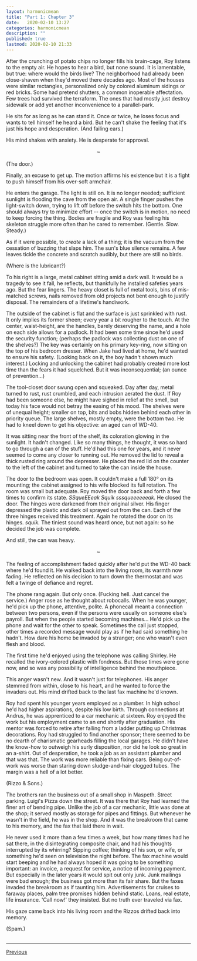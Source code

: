 ```yaml
---
layout:	harmonicmean
title: "Part 1: Chapter 3"
date:	2020-02-10 13:27
categories:	harmonicmean
description: ""
published: true
lastmod: 2020-02-10 21:33
---
```


After the crunching of potato chips no longer fills his brain-cage, Roy listens to the empty air. He hopes to hear a bird, but none sound. It is lamentable, but true: where would the birds live? The neighborhood had already been close-shaven when they'd moved there decades ago. Most of the houses were similar rectangles, personalized only by colored aluminum sidings or red bricks. Some had pretend shutters, a common inoperable affectation. Few trees had survived the terraform. The ones that had mostly just destroy sidewalk or add yet another inconvenience to a parallel-park.

He sits for as long as he can stand it. Once or twice, he loses focus and wants to tell himself he heard a bird. But he can't shake the feeling that it's just his hope and desperation. (And failing ears.)

His mind shakes with anxiety. He is desperate for approval. 

<center>~</center><br/>
(The door.)

Finally, an excuse to get up. The motion affirms his existence but it is a fight to push himself from his over-soft armchair.

He enters the garage. The light is still on. It is no longer needed; sufficient sunlight is flooding the cave from the open air. A single finger pushes the light-switch down, trying to lift off before the switch hits the bottom. One should always try to minimize effort -- once the switch is in motion, no need to keep forcing the thing. Bodies are fragile and Roy was feeling his skeleton struggle more often than he cared to remember. (Gentle. Slow. Steady.)

As if it were possible, to _create_ a lack of a thing; it is the vacuum from the cessation of buzzing that slaps him. The sun's blue silence remains. A few leaves tickle the concrete and scratch audibly, but there are still no birds.

(Where is the lubricant?)

To his right is a large, metal cabinet sitting amid a dark wall. It would be a tragedy to see it fall, he reflects, but thankfully he installed safeties years ago. But the fear lingers. The heavy closet is full of metal tools, bins of mis-matched screws, nails removed from old projects not bent enough to justify disposal. The remainders of a lifetime's handiwork.

The outside of the cabinet is flat and the surface is just sprinkled with rust. It only implies its former sheen; every year a bit rougher to the touch. At the center, waist-height, are the handles, barely deserving the name, and a hole on each side allows for a padlock. It had been some time since he'd used the security function; (perhaps the padlock was collecting dust on one of the shelves?) The key was certainly on his primary key-ring, now sitting on the top of his bedroom dresser. When Jake had lived at home, he'd wanted to ensure his safety. (Looking back on it, the boy hadn't shown much interest.) Locking and unlocking the cabinet had probably created more lost time than the fears it had squelched. But it was inconsequential; (an ounce of prevention...)

The tool-closet door swung open and squeaked. Day after day, metal turned to rust, rust crumbled, and each intrusion aerated the dust. If Roy had been someone else, he might have sighed in relief at the smell, but today his face would not betray the easing of his mood. The shelves were of unequal height; smaller on top, bits and bobs hidden behind each other in priority queue. The large shelves, mostly empty, were the bottom two. He had to kneel down to get his objective: an aged can of WD-40.

It was sitting near the front of the shelf, its coloration glowing in the sunlight. It hadn't changed. Like so many things, he thought, it was so hard to go through a can of the stuff. He'd had this one for years, and it never seemed to come any closer to running out. He removed the lid to reveal a thick rusted ring around the depresser. He placed the red lid on the counter to the left of the cabinet and turned to take the can inside the house.

The door to the bedroom was open. It couldn't make a full 180° on its mounting; the cabinet assigned to his wife blocked its full rotation. The room was small but adequate. Roy moved the door back and forth a few times to confirm its state. _SSqueEEeak Squik sssqueeeeeeak._ He closed the door. The hinges were darkened from their original silver. His finger depressed the plastic and dark oil sprayed out from the can. Each of the three hinges received this treatment. Again he rotated the door on its hinges. _squik._ The tiniest sound was heard once, but not again: so he decided the job was complete.

And still, the can was heavy.

<center>~</center><br/>
The feeling of accomplishment faded quickly after he'd put the WD-40 back where he'd found it. He walked back into the living room, its warmth now fading. He reflected on his decision to turn down the thermostat and was felt a twinge of defiance and regret.

The phone rang again. But only once. (Fucking hell. Just cancel the service.) Anger rose as he thought about robocalls. When he was younger, he'd pick up the phone, attentive, polite. A phonecall meant a connection between two persons, even if the persons were usually on someone else's payroll. But when the people started becoming machines... He'd pick up the phone and wait for the other to speak. Sometimes the call just stopped, other times a recorded message would play as if he had said something he hadn't. How dare his home be invaded by a stranger; one who wasn't even flesh and blood.

The first time he'd enjoyed using the telephone was calling Shirley. He recalled the ivory-colored plastic with fondness. But those times were gone now, and so was any possibility of intelligence behind the mouthpiece.

This anger wasn't new. And it wasn't just for telephones. His anger stemmed from within, close to his heart, and he wanted to force the invaders out. His mind drifted back to the last fax machine he'd known. 

Roy had spent his younger years employed as a plumber. In high school he'd had higher aspirations, despite his low birth. Through connections at Andrus, he was apprenticed to a car mechanic at sixteen. Roy enjoyed the work but his employment came to an end shortly after graduation. His mentor was forced to retire after falling from a ladder putting up Christmas decorations. Roy had struggled to find another sponsor; there seemed to be no dearth of charismatic gearheads filling the local garages. He didn't have the know-how to outweigh his surly disposition, nor did he look so great in an a-shirt. Out of desperation, he took a job as an assistant plumber and that was that. The work was more reliable than fixing cars. Being out-of-work was worse than staring down sludge-and-hair clogged tubes. The margin was a hell of a lot better.

(Rizzo & Sons.)

The brothers ran the business out of a small shop in Maspeth. Street parking. Luigi's Pizza down the street. It was there that Roy had learned the finer art of bending pipe. Unlike the job of a car mechanic, little was done at the shop; it served mostly as storage for pipes and fittings. But whenever he wasn't in the field, he was in the shop. And it was the breakroom that came to his memory, and the fax that laid there in wait.

He never used it more than a few times a week, but how many times had he sat there, in the disintegrating composite chair, and had his thoughts interrupted by its whirring? Sipping coffee; thinking of his son, or wife, or something he'd seen on television the night before. The fax machine would start beeping and he had always hoped it was going to be something important: an invoice, a request for service, a notice of incoming payment. But especially in the later years it would spit out only junk. Junk mailings were bad enough; the business got more than its fair share. But the faxes invaded the breakroom as if taunting him. Advertisements for cruises to faraway places, palm tree promises hidden behind static. Loans, real estate, life insurance. 'Call now!' they insisted. But no truth ever traveled via fax.

His gaze came back into his living room and the Rizzos drifted back into memory. 

(Spam.)
<br/><br/>

***

<span class="hm-nav-prev"><a href="{{ 'p1-ch2' | prepend: site.baseurl }}">Previous</a></span><!--<span class="hm-nav-next"><a href="{{ 'p1-ch4' | prepend: site.baseurl }}">Next</a></span> -->

